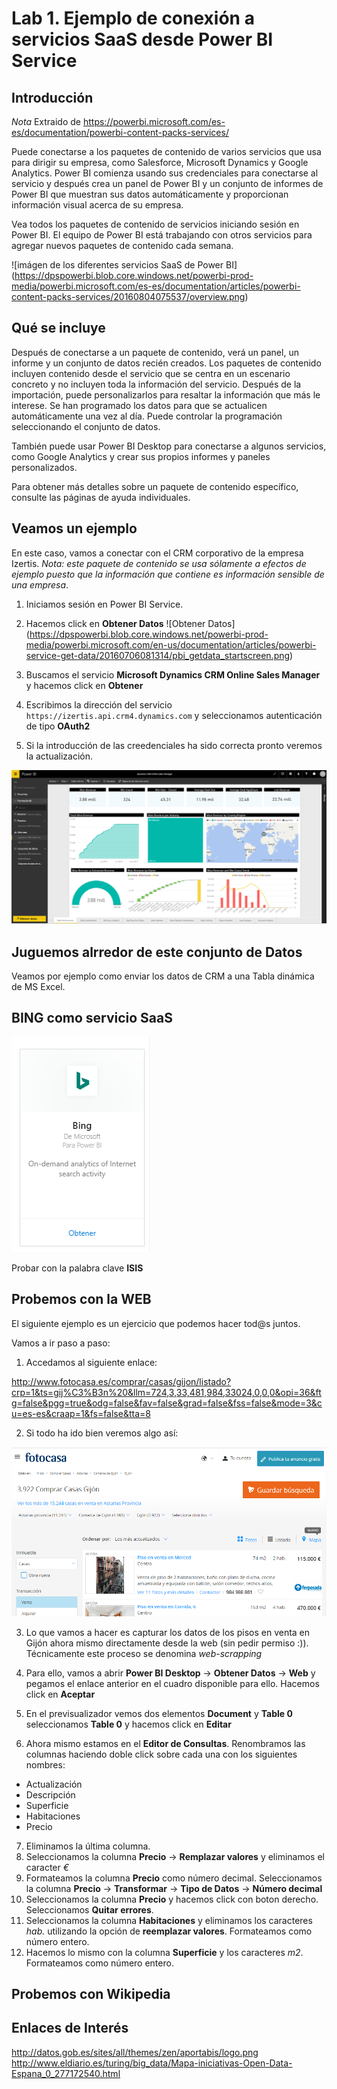 Lab 1. Ejemplo de conexión a servicios SaaS desde Power BI Service
================

Introducción
------------

*Nota* Extraido de https://powerbi.microsoft.com/es-es/documentation/powerbi-content-packs-services/

Puede conectarse a los paquetes de contenido de varios servicios que usa para dirigir su empresa, como Salesforce, Microsoft Dynamics y Google Analytics. Power BI comienza usando sus credenciales para conectarse al servicio y después crea un panel de Power BI y un conjunto de informes de Power BI que muestran sus datos automáticamente y proporcionan información visual acerca de su empresa.

Vea todos los paquetes de contenido de servicios iniciando sesión en Power BI. El equipo de Power BI está trabajando con otros servicios para agregar nuevos paquetes de contenido cada semana.

![imágen de los diferentes servicios SaaS de Power BI] (https://dpspowerbi.blob.core.windows.net/powerbi-prod-media/powerbi.microsoft.com/es-es/documentation/articles/powerbi-content-packs-services/20160804075537/overview.png)

Qué se incluye
------------
Después de conectarse a un paquete de contenido, verá un panel, un informe y un conjunto de datos recién creados. Los paquetes de contenido incluyen contenido desde el servicio que se centra en un escenario concreto y no incluyen toda la información del servicio. Después de la importación, puede personalizarlos para resaltar la información que más le interese. Se han programado los datos para que se actualicen automáticamente una vez al día. Puede controlar la programación seleccionando el conjunto de datos.

También puede usar Power BI Desktop para conectarse a algunos servicios, como Google Analytics y crear sus propios informes y paneles personalizados.

Para obtener más detalles sobre un paquete de contenido específico, consulte las páginas de ayuda individuales.

Veamos un ejemplo
------------
En este caso, vamos a conectar con el CRM corporativo de la empresa Izertis.
*Nota: este paquete de contenido se usa sólamente a efectos de ejemplo puesto que la información que contiene es información sensible de una empresa*.

1. Iniciamos sesión en Power BI Service.
2. Hacemos click en **Obtener Datos** ![Obtener Datos] (https://dpspowerbi.blob.core.windows.net/powerbi-prod-media/powerbi.microsoft.com/en-us/documentation/articles/powerbi-service-get-data/20160706081314/pbi_getdata_startscreen.png)

3. Buscamos el servicio **Microsoft Dynamics CRM Online Sales Manager** y hacemos click en **Obtener**
4. Escribimos la dirección del servicio `https://izertis.api.crm4.dynamics.com` y seleccionamos autenticación de tipo **OAuth2**
5. Si la introducción de las creedenciales ha sido correcta pronto veremos la actualización. 

![Imagen de CRM Online][CRM]

[CRM]: CRM_SaaS.PNG

Juguemos alrredor de este conjunto de Datos
------------
Veamos por ejemplo como enviar los datos de CRM a una Tabla dinámica de MS Excel.

BING como servicio SaaS
------------
![Imágen de Bing][BING]

[BING]: BING_SaaS.PNG

Probar con la palabra clave **ISIS**

Probemos con la WEB
------------
El siguiente ejemplo es un ejercicio que podemos hacer tod@s juntos.

Vamos a ir paso a paso:

1. Accedamos al siguiente enlace: 

http://www.fotocasa.es/comprar/casas/gijon/listado?crp=1&ts=gij%C3%B3n%20&llm=724,3,33,481,984,33024,0,0,0&opi=36&ftg=false&pgg=true&odg=false&fav=false&grad=false&fss=false&mode=3&cu=es-es&craap=1&fs=false&tta=8 

2. Si todo ha ido bien veremos algo así:

![captura fotocasa](fotocasa.PNG)

3. Lo que vamos a hacer es capturar los datos de los pisos en venta en Gijón ahora mismo directamente desde la web (sin pedir permiso :)). Técnicamente este proceso se denomina *web-scrapping*

4. Para ello, vamos a abrir **Power BI Desktop** -> **Obtener Datos** -> **Web** y pegamos el enlace anterior en el cuadro disponible para ello. Hacemos click en **Aceptar**

5. En el previsualizador vemos dos elementos **Document** y **Table 0** seleccionamos **Table 0** y hacemos click en **Editar**

6. Ahora mismo estamos en el **Editor de Consultas**. Renombramos las columnas haciendo doble click sobre cada una con los siguientes nombres: 

* Actualización
* Descripción
* Superficie
* Habitaciones
* Precio

7. Eliminamos la última columna.
8. Seleccionamos la columna **Precio** -> **Remplazar valores** y eliminamos el caracter *€*
9. Formateamos la columna **Precio** como número decimal. Seleccionamos la columna **Precio** -> **Transformar** -> **Tipo de Datos** -> **Número decimal**
10. Seleccionamos la columna **Precio** y hacemos click con boton derecho. Seleccionamos **Quitar errores**.
11. Seleccionamos la columna **Habitaciones** y eliminamos los caracteres *hab.* utilizando la opción de **reemplazar valores**. Formateamos como número entero. 
12. Hacemos lo mismo con la columna **Superficie** y los caracteres *m2*. Formateamos como número entero.



Probemos con Wikipedia
------------


Enlaces de Interés
------------
http://datos.gob.es/sites/all/themes/zen/aportabis/logo.png
http://www.eldiario.es/turing/big_data/Mapa-iniciativas-Open-Data-Espana_0_277172540.html


